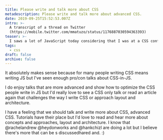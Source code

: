 ```yaml
---
title: Please write and talk more about CSS
metadescription: Please write and talk more about advanced CSS.
date: 2019-09-25T15:52:53.007Z
intro: >-
  A transcript of a thread on Twitter
  (https://mobile.twitter.com/mmatuzo/status/1176887030594363393)
teaser: >-
  I saws a lot of JavaScript today considering that I was at a CSS conference. 
tags:
  - css
draft: false
archive: false
---
```

It absolutely makes sense because for many people writing CSS means writing JS but I've seen enough pro/con talks about CSS-in-JS. 

I do enjoy talks that are more advanced and show how to optimize the CSS people write in JS but I'd really love to see a CSS only talk or read an article again that challenges the way I write CSS or approach layout and architecture. 

I have a feeling that we should talk and write more about CSS, advanced CSS. Tutorials have their place but I'd love to read and hear more about concepts and approaches, layout and architecture. I know that @rachelandrew @heydonworks and @hankchizl are doing a lot but I believe there's more that can be s discussedhared and. :)
